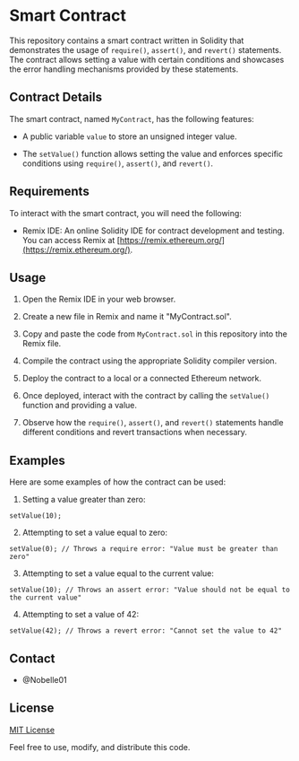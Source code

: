 # Smart Contract

This repository contains a smart contract written in Solidity that demonstrates the usage of `require()`, `assert()`, and `revert()` statements. The contract allows setting a value with certain conditions and showcases the error handling mechanisms provided by these statements.

## Contract Details

The smart contract, named `MyContract`, has the following features:

- A public variable `value` to store an unsigned integer value.

- The `setValue()` function allows setting the value and enforces specific conditions using `require()`, `assert()`, and `revert()`.

## Requirements

To interact with the smart contract, you will need the following:

- Remix IDE: An online Solidity IDE for contract development and testing. You can access Remix at [https://remix.ethereum.org/](https://remix.ethereum.org/).

## Usage

1. Open the Remix IDE in your web browser.

2. Create a new file in Remix and name it "MyContract.sol".

3. Copy and paste the code from `MyContract.sol` in this repository into the Remix file.

4. Compile the contract using the appropriate Solidity compiler version.

5. Deploy the contract to a local or a connected Ethereum network.

6. Once deployed, interact with the contract by calling the `setValue()` function and providing a value.

7. Observe how the `require()`, `assert()`, and `revert()` statements handle different conditions and revert transactions when necessary.

## Examples

Here are some examples of how the contract can be used:

1. Setting a value greater than zero:

```
setValue(10);
```

2. Attempting to set a value equal to zero:

```
setValue(0); // Throws a require error: "Value must be greater than zero"
```

3. Attempting to set a value equal to the current value:

```
setValue(10); // Throws an assert error: "Value should not be equal to the current value"
```

4. Attempting to set a value of 42:

```
setValue(42); // Throws a revert error: "Cannot set the value to 42"
```
## Contact

- @Nobelle01

## License

[MIT License](LICENSE)

Feel free to use, modify, and distribute this code.
